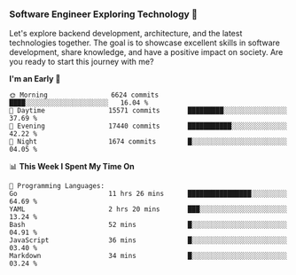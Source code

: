 ### Software Engineer Exploring Technology 🚀 

Let's explore backend development, architecture, and the latest technologies together. The goal is to showcase excellent skills in software development, share knowledge, and have a positive impact on society. Are you ready to start this journey with me?

<!--START_SECTION:waka-->
**I'm an Early 🐤** 

```text
🌞 Morning                6624 commits        ████░░░░░░░░░░░░░░░░░░░░░   16.04 % 
🌆 Daytime                15571 commits       █████████░░░░░░░░░░░░░░░░   37.69 % 
🌃 Evening                17440 commits       ███████████░░░░░░░░░░░░░░   42.22 % 
🌙 Night                  1674 commits        █░░░░░░░░░░░░░░░░░░░░░░░░   04.05 % 
```


📊 **This Week I Spent My Time On** 

```text
💬 Programming Languages: 
Go                       11 hrs 26 mins      ████████████████░░░░░░░░░   64.69 % 
YAML                     2 hrs 20 mins       ███░░░░░░░░░░░░░░░░░░░░░░   13.24 % 
Bash                     52 mins             █░░░░░░░░░░░░░░░░░░░░░░░░   04.91 % 
JavaScript               36 mins             █░░░░░░░░░░░░░░░░░░░░░░░░   03.40 % 
Markdown                 34 mins             █░░░░░░░░░░░░░░░░░░░░░░░░   03.24 % 
```


<!--END_SECTION:waka-->

